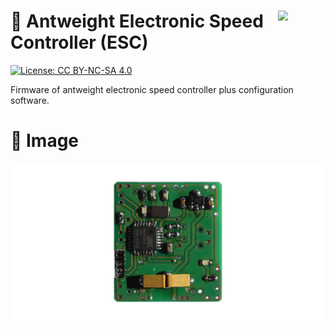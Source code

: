 <a href="https://lxrobotics.com/"><img align="right" src="https://assets.lxrobotics.com/logo-old/lxrobotics.png" width="15%"></a>
💾 Antweight Electronic Speed Controller (ESC)
==============================================

[![License: CC BY-NC-SA 4.0](https://img.shields.io/badge/License-CC%20BY--NC--SA%204.0-lightgrey.svg)](http://creativecommons.org/licenses/by-nc-sa/4.0/)

Firmware of antweight electronic speed controller plus configuration software.

# 📸 Image

![LXRobotics Antweight ESC](antweight_esc_top.jpg)
